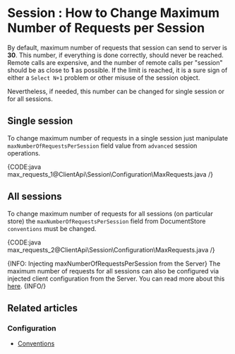 # Session : How to Change Maximum Number of Requests per Session

By default, maximum number of requests that session can send to server is **30**. This number, if everything is done correctly, should never be reached. Remote calls are expensive, and the number of remote calls per "session" should be as close to **1** as possible. If the limit is reached, it is a sure sign of either a `Select N+1` problem or other misuse of the session object.

Nevertheless, if needed, this number can be changed for single session or for all sessions.

## Single session

To change maximum number of requests in a single session just manipulate `maxNumberOfRequestsPerSession` field value from `advanced` session operations.

{CODE:java max_requests_1@ClientApi\Session\Configuration\MaxRequests.java /}

## All sessions

To change maximum number of requests for all sessions (on particular store) the `maxNumberOfRequestsPerSession` field from DocumentStore `conventions` must be changed.

{CODE:java max_requests_2@ClientApi\Session\Configuration\MaxRequests.java /}

{INFO: Injecting maxNumberOfRequestsPerSession from the Server}
The maximum number of requests for all sessions can also be configured via injected client configuration from the Server. You can read more about this [here](../../../studio/server/client-configuration). 
{INFO/}

## Related articles

### Configuration

- [Conventions](../../client-api/configuration/conventions)
